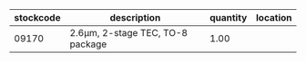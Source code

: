 |stockcode|description|quantity|location|
|---------|-----------|--------|--------|
|09170|2.6µm, 2-stage TEC, TO-8 package|1.00||
